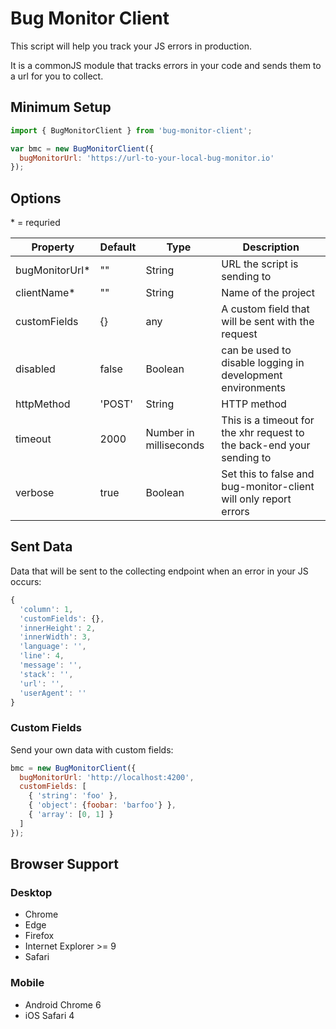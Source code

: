 # Bug Monitor Client

This script will help you track your JS errors in production. 

It is a commonJS module that tracks errors in your code and sends them to a url for you to collect.

## Minimum Setup

```javascript
import { BugMonitorClient } from 'bug-monitor-client';

var bmc = new BugMonitorClient({
  bugMonitorUrl: 'https://url-to-your-local-bug-monitor.io'
});
```

## Options

\* = requried

| Property  | Default | Type | Description |
| -------- | -------- | ---- | ----------- |
| bugMonitorUrl* | "" | String | URL the script is sending to |
| clientName* | "" | String | Name of the project |
| customFields  | {} | any | A custom field that will be sent with the request |
| disabled | false | Boolean | can be used to disable logging in development environments  |
| httpMethod | 'POST' | String | HTTP method |
| timeout | 2000 | Number in milliseconds | This is a timeout for the xhr request to the back-end your sending to |
| verbose | true | Boolean | Set this to false and bug-monitor-client will only report errors |

## Sent Data

Data that will be sent to the collecting endpoint when an error in your JS occurs:

```javascript
{
  'column': 1,
  'customFields': {},
  'innerHeight': 2,
  'innerWidth': 3,
  'language': '',
  'line': 4,
  'message': '',
  'stack': '',
  'url': '',
  'userAgent': ''
}
```

### Custom Fields

Send your own data with custom fields:

```javascript
bmc = new BugMonitorClient({
  bugMonitorUrl: 'http://localhost:4200',
  customFields: [
    { 'string': 'foo' },
    { 'object': {foobar: 'barfoo'} },
    { 'array': [0, 1] }
  ]
});
```

## Browser Support

### Desktop

* Chrome
* Edge
* Firefox
* Internet Explorer >= 9
* Safari

### Mobile

* Android Chrome 6
* iOS Safari 4
